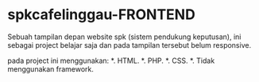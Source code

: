 # spkcafelinggau-FRONTEND
Sebuah tampilan depan website spk (sistem pendukung keputusan), ini sebagai project belajar saja dan pada tampilan tersebut belum responsive.

pada project ini menggunakan:
*. HTML.
*. PHP.
*. CSS.
*. Tidak menggunakan framework.
